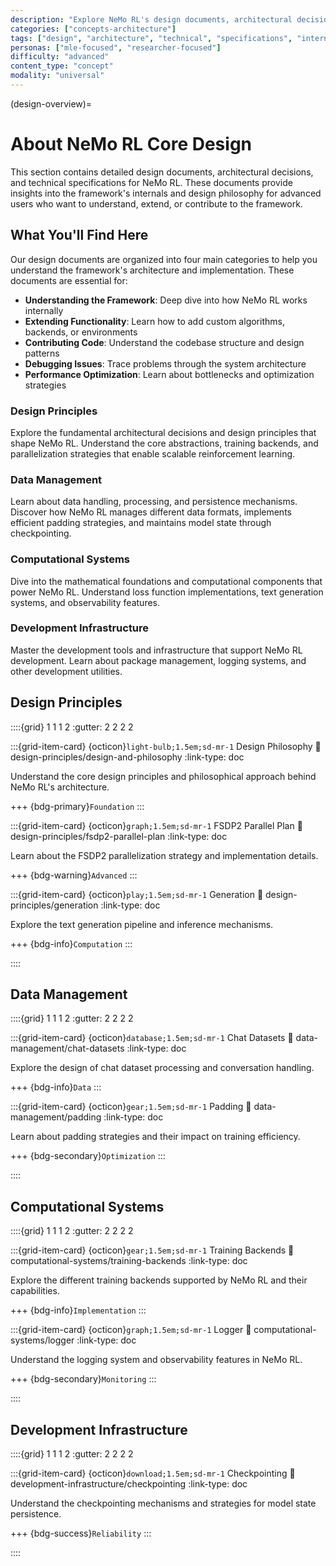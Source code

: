 ```yaml
---
description: "Explore NeMo RL's design documents, architectural decisions, and technical specifications for understanding the framework's internals"
categories: ["concepts-architecture"]
tags: ["design", "architecture", "technical", "specifications", "internals", "design-principles"]
personas: ["mle-focused", "researcher-focused"]
difficulty: "advanced"
content_type: "concept"
modality: "universal"
---
```


(design-overview)=
# About NeMo RL Core Design

This section contains detailed design documents, architectural decisions, and technical specifications for NeMo RL. These documents provide insights into the framework's internals and design philosophy for advanced users who want to understand, extend, or contribute to the framework.

## What You'll Find Here

Our design documents are organized into four main categories to help you understand the framework's architecture and implementation. These documents are essential for:

- **Understanding the Framework**: Deep dive into how NeMo RL works internally
- **Extending Functionality**: Learn how to add custom algorithms, backends, or environments  
- **Contributing Code**: Understand the codebase structure and design patterns
- **Debugging Issues**: Trace problems through the system architecture
- **Performance Optimization**: Learn about bottlenecks and optimization strategies

### **Design Principles** 
Explore the fundamental architectural decisions and design principles that shape NeMo RL. Understand the core abstractions, training backends, and parallelization strategies that enable scalable reinforcement learning.

### **Data Management**
Learn about data handling, processing, and persistence mechanisms. Discover how NeMo RL manages different data formats, implements efficient padding strategies, and maintains model state through checkpointing.

### **Computational Systems**
Dive into the mathematical foundations and computational components that power NeMo RL. Understand loss function implementations, text generation systems, and observability features.

### **Development Infrastructure**
Master the development tools and infrastructure that support NeMo RL development. Learn about package management, logging systems, and other development utilities.



## Design Principles

::::{grid} 1 1 1 2
:gutter: 2 2 2 2

:::{grid-item-card} {octicon}`light-bulb;1.5em;sd-mr-1` Design Philosophy
:link: design-principles/design-and-philosophy
:link-type: doc

Understand the core design principles and philosophical approach behind NeMo RL's architecture.

+++
{bdg-primary}`Foundation`
:::

:::{grid-item-card} {octicon}`graph;1.5em;sd-mr-1` FSDP2 Parallel Plan
:link: design-principles/fsdp2-parallel-plan
:link-type: doc

Learn about the FSDP2 parallelization strategy and implementation details.

+++
{bdg-warning}`Advanced`
:::

:::{grid-item-card} {octicon}`play;1.5em;sd-mr-1` Generation
:link: design-principles/generation
:link-type: doc

Explore the text generation pipeline and inference mechanisms.

+++
{bdg-info}`Computation`
:::

::::

## Data Management

::::{grid} 1 1 1 2
:gutter: 2 2 2 2

:::{grid-item-card} {octicon}`database;1.5em;sd-mr-1` Chat Datasets
:link: data-management/chat-datasets
:link-type: doc

Explore the design of chat dataset processing and conversation handling.

+++
{bdg-info}`Data`
:::

:::{grid-item-card} {octicon}`gear;1.5em;sd-mr-1` Padding
:link: data-management/padding
:link-type: doc

Learn about padding strategies and their impact on training efficiency.

+++
{bdg-secondary}`Optimization`
:::

::::

## Computational Systems

::::{grid} 1 1 1 2
:gutter: 2 2 2 2

:::{grid-item-card} {octicon}`gear;1.5em;sd-mr-1` Training Backends
:link: computational-systems/training-backends
:link-type: doc

Explore the different training backends supported by NeMo RL and their capabilities.

+++
{bdg-info}`Implementation`
:::

:::{grid-item-card} {octicon}`graph;1.5em;sd-mr-1` Logger
:link: computational-systems/logger
:link-type: doc

Understand the logging system and observability features in NeMo RL.

+++
{bdg-secondary}`Monitoring`
:::

::::

## Development Infrastructure

::::{grid} 1 1 1 2
:gutter: 2 2 2 2

:::{grid-item-card} {octicon}`download;1.5em;sd-mr-1` Checkpointing
:link: development-infrastructure/checkpointing
:link-type: doc

Understand the checkpointing mechanisms and strategies for model state persistence.

+++
{bdg-success}`Reliability`
:::

::::



